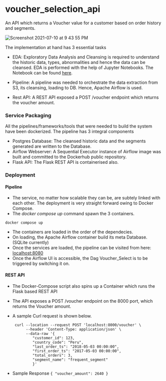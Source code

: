 # voucher_selection_api
An API which returns a Voucher value for a customer based on order history and segments.

![Screenshot 2021-07-10 at 9 43 55 PM](https://user-images.githubusercontent.com/9393761/125169504-26776600-e1c8-11eb-8bf1-626a07631d78.png)

The implementation at hand has 3 essential tasks
* EDA: Exploratory Data Analysis and Cleansing is required to understand the historic data, types, abnormalities and hence the data can be cleansed. 
       EDA is performed with the help of Jupyter Notebooks. The Notebook can be found [here](https://github.com/roshanzameer/voucher_selection_api/blob/main/notebooks/EDA.ipynb).
       
* Pipeline: A pipeline was needed to orchestrate the data extraction from S3, its cleansing, loading to DB. Hence, Apache Airflow is used. 
* Rest API: A REST API exposed a POST /voucher endpoint which returns the voucher amount. 

### Service Packaging

All the pipelines/frameworks/tools that were needed to build the system have been dockerized. The pipeline has 3 integral components
* Postgres Database: The cleansed historic data and the segments generated are written to the Database.
* Airflow Webserver: A Sequential Executor instance of Airflow image was built and committed to the Dockerhub public repository.
* Flask API: The Flask REST API is containerised also.


### Deployment

#### Pipeline

* The service, no matter how scalable they can be, are subtely linked with each other. The deployment is very straight forward owing to Docker Compose.
* The *docker compose up* command spawn the 3 containers. 
              
`docker compose up`
              
* The containers are loaded in the order of the dependecies. 
* On loading, the Apache Airflow container build its meta Database. (SQLite currently)
* Once the services are loaded, the pipeline can be visited from here: [localhost:8080](http://localhost:8080)
* Once the Airflow UI is accessible, the Dag Voucher_Select is to be triggered by switching it on.

#### REST API
* The Docker-Compose script also spins up a Container which runs the Flask based REST API
* The API exposes a POST /voucher endpoint on the 8000 port, which returns the Voucher amount.
* A sample Curl request is shown below.

       curl --location --request POST 'localhost:8000/voucher' \
            --header 'Content-Type: application/json' \
            --data-raw '{
               "customer_id": 123,
               "country_code": "Peru",
               "last_order_ts": "2018-05-03 00:00:00",
               "first_order_ts": "2017-05-03 00:00:00",
               "total_orders": 3,
               "segment_name": "frequent_segment"
               }'
* Sample Response
              `{
                  "voucher_amount": 2640
              }`      
             


           



